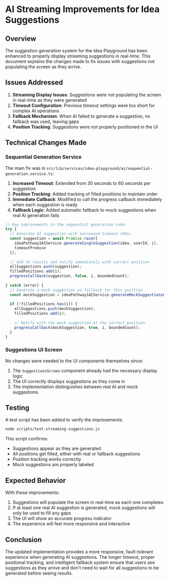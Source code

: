# AI Streaming Improvements for Idea Suggestions

## Overview

The suggestion generation system for the Idea Playground has been enhanced to properly display streaming suggestions in real-time. This document explains the changes made to fix issues with suggestions not populating the screen as they arrive.

## Issues Addressed

1. **Streaming Display Issues**: Suggestions were not populating the screen in real-time as they were generated
2. **Timeout Configuration**: Previous timeout settings were too short for complex AI operations
3. **Fallback Mechanism**: When AI failed to generate a suggestion, no fallback was used, leaving gaps
4. **Position Tracking**: Suggestions were not properly positioned in the UI

## Technical Changes Made

### Sequential Generation Service

The main fix was in `src/lib/services/idea-playground/ai/sequential-generation.service.ts`:

1. **Increased Timeout**: Extended from 30 seconds to 60 seconds per suggestion
2. **Position Tracking**: Added tracking of filled positions to maintain order
3. **Immediate Callback**: Modified to call the progress callback immediately when each suggestion is ready
4. **Fallback Logic**: Added automatic fallback to mock suggestions when real AI generation fails

```typescript
// Key improvements in the sequential generation code:
try {
  // Generate AI suggestion with increased timeout (60s)
  const suggestion = await Promise.race([
    ideaPathway1AIService.generateSingleSuggestion(idea, userId, i),
    timeoutPromise
  ]);
  
  // Add to results and notify immediately with correct position
  allSuggestions.push(suggestion);
  filledPositions.add(i);
  progressCallback(suggestion, false, i, boundedCount);
  
} catch (error) {
  // Generate a mock suggestion as fallback for this position
  const mockSuggestion = ideaPathway1AIService.generateMockSuggestionsPublic(idea, 1)[0];
  
  if (!filledPositions.has(i)) {
    allSuggestions.push(mockSuggestion);
    filledPositions.add(i);
    
    // Notify with the mock suggestion at the correct position
    progressCallback(mockSuggestion, true, i, boundedCount);
  }
}
```

### Suggestions UI Screen

No changes were needed to the UI components themselves since:

1. The `SuggestionsScreen` component already had the necessary display logic
2. The UI correctly displays suggestions as they come in
3. The implementation distinguishes between real AI and mock suggestions

## Testing

A test script has been added to verify the improvements:

```bash
node scripts/test-streaming-suggestions.js
```

This script confirms:
- Suggestions appear as they are generated
- All positions get filled, either with real or fallback suggestions
- Position tracking works correctly
- Mock suggestions are properly labeled

## Expected Behavior

With these improvements:

1. Suggestions will populate the screen in real-time as each one completes
2. If at least one real AI suggestion is generated, mock suggestions will only be used to fill any gaps
3. The UI will show an accurate progress indicator
4. The experience will feel more responsive and interactive

## Conclusion

The updated implementation provides a more responsive, fault-tolerant experience when generating AI suggestions. The longer timeout, proper positional tracking, and intelligent fallback system ensure that users see suggestions as they arrive and don't need to wait for all suggestions to be generated before seeing results.
